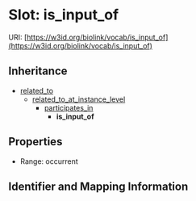 # Slot: is_input_of

URI: [https://w3id.org/biolink/vocab/is_input_of](https://w3id.org/biolink/vocab/is_input_of)




## Inheritance

* [related_to](related_to.md)
    * [related_to_at_instance_level](related_to_at_instance_level.md)
        * [participates_in](participates_in.md)
            * **is_input_of**



## Properties

 * Range: occurrent



## Identifier and Mapping Information





